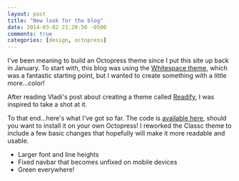 ```yaml
---
layout: post
title: "New look for the blog"
date: 2014-03-02 21:20:50 -0500
comments: true
categories: [design, octopress]
---
```

I've been meaning to build an Octopress theme since I put this site up back in January. To start with, this blog was using the [Whitespace theme](https://github.com/lucaslew/whitespace), which was a fantastic starting point, but I wanted to create something with a little more...color! 

After reading Vladi's post about creating a theme called [Readify](http://vladigleba.com/blog/2013/10/31/introducing-readify-a-new-octopress-theme-focused-on-readibility/), I was inspired to take a shot at it. 

To that end...here's what I've got so far. The code is [available here](https://github.com/johnkeith/sofreshandsogreen), should you want to install it on your own Octopress! I reworked the Classc theme to include a few basic changes that hopefully will make it more readable and usable.

- Larger font and line heights
- Fixed navbar that becomes unfixed on mobile devices
- Green everywhere!